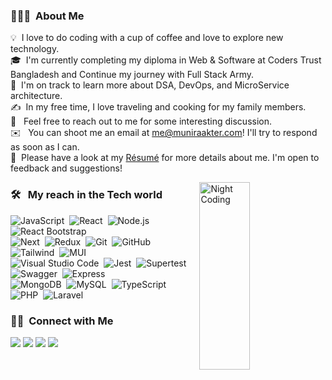 
<!-- ## 👋 &nbsp;Hey there! I'm Munira -->

### 👨🏻‍💻 &nbsp;About Me

💡 &nbsp;I love to do coding with a cup of coffee and love to explore new technology.\
🎓 &nbsp;I'm currently completing my diploma in Web & Software at Coders Trust Bangladesh and Continue my journey with Full Stack Army.\
🌱 &nbsp;I'm on track to learn more about DSA, DevOps, and MicroService architecture.\
✍️ &nbsp;In my free time, I love traveling and cooking for my family members.\
💬 &nbsp; Feel free to reach out to me for some interesting discussion.\
✉️ &nbsp; You can shoot me an email at me@muniraakter.com! I'll try to respond as soon as I can.\
📄 &nbsp;Please have a look at my [Résumé](https://muniraakter.com/) for more details about me. I'm open to feedback and suggestions!

<img alt="Night Coding" src="https://media2.giphy.com/media/2Ygy0khwewLgMSYM0t/giphy.gif?cid=6c09b9521tceja89y0ks4tjzummxsbea3wrg2g37ozqx3s5r&ep=v1_stickers_related&rid=giphy.gif&ct=s" align="right" height="300px" width="40%"/>

### 🛠 &nbsp; My reach in the Tech world

![JavaScript](https://img.shields.io/badge/-JavaScript-05122A?style=flat&logo=javascript)&nbsp;
![React](https://img.shields.io/badge/-React-05122A?style=flat&logo=react)&nbsp;
![Node.js](https://img.shields.io/badge/-Node.js-05122A?style=flat&logo=node.js)&nbsp;
![React Bootstrap](https://img.shields.io/badge/-Bootstrap-05122A?style=flat&logo=bootstrap&logoColor=563D7C)\
![Next](https://img.shields.io/badge/logo-javascript-blue?logo=next.js)&nbsp;
![Redux](https://img.shields.io/badge/-CSS-05122A?style=flat&logo=redux&logoColor=1572B6)&nbsp;
![Git](https://img.shields.io/badge/-Git-05122A?style=flat&logo=git)&nbsp;
![GitHub](https://img.shields.io/badge/-GitHub-05122A?style=flat&logo=github)&nbsp;
![Tailwind](https://img.shields.io/badge/-Tailwind-05122A?style=flat&logo=tailwindcss)&nbsp;
![MUI](https://img.shields.io/badge/-MUI-05122A?style=flat&logo=mui&logoColor=2C2255)&nbsp;
</br>
![Visual Studio Code](https://img.shields.io/badge/-Visual%20Studio%20Code-05122A?style=flat&logo=visual-studio-code&logoColor=007ACC)&nbsp;
![Jest](https://img.shields.io/badge/-Photoshop-05122A?style=flat&logo=jest)&nbsp;
![Supertest](https://img.shields.io/badge/-Vue.Js-05122A?style=flat&logo=supertest)&nbsp;
![Swagger](https://img.shields.io/badge/-swagger-05122A?style=flat&logo=swagger)&nbsp;
![Express](https://img.shields.io/badge/-express-05122A?style=flat&logo=express)&nbsp;
</br>
![MongoDB](https://img.shields.io/badge/-mongodb-05122A?style=flat&logo=mongodb)&nbsp;
![MySQL](https://img.shields.io/badge/-mysql-05122A?style=flat&logo=mysql)&nbsp;
![TypeScript](https://img.shields.io/badge/-TypeScript-05122A?style=flat&logo=typescript)&nbsp;
![PHP](https://img.shields.io/badge/-PHP-05122A?style=flat&logo=php)&nbsp;
![Laravel](https://img.shields.io/badge/-Laravel-05122A?style=flat&logo=laravel)&nbsp;

<!-- ### ⚙️ &nbsp;GitHub Analytics -->

<!-- <p align="center">
  <img height="180em" src="https://media2.giphy.com/media/2Ygy0khwewLgMSYM0t/giphy.gif?cid=6c09b9521tceja89y0ks4tjzummxsbea3wrg2g37ozqx3s5r&ep=v1_stickers_related&rid=giphy.gif&ct=s"/>
</a>
</p> -->


### 🤝🏻 &nbsp;Connect with Me

<p align="left">
<a href="https://www.muniraakter.com"><img src="https://img.shields.io/badge/-muniraakter.com-3423A6?style=flat&logo=Google-Chrome&logoColor=white"/></a>
<a href="https://www.linkedin.com/in/muniraakter/"><img src="https://img.shields.io/badge/-Munira%20Akter-0077B5?style=flat&logo=Linkedin&logoColor=white"/></a>
<a href="mailto:me@muniraakter.com"><img src="https://img.shields.io/badge/-me@muniraakter.com-D14836?style=flat&logo=Gmail&logoColor=white"/></a>
<a href="https://twitter.com/Muniraakter01"><img src="https://img.shields.io/badge/-@Muniraakter01-1DA1F2?style=flat&logo=Twitter&logoColor=white"/></a>
</p>
